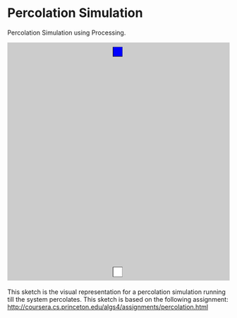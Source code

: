 # Percolation Simulation

Percolation Simulation using Processing.

![](https://github.com/KasperZutterman/Processing-Sketches/blob/master/Percolation_Simulation/Percolation_simulation.gif)

This sketch is the visual representation for a percolation simulation running till the system percolates.
This sketch is based on the following assignment: http://coursera.cs.princeton.edu/algs4/assignments/percolation.html
